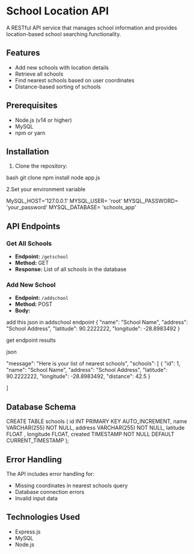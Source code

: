 # School Location API

A RESTful API service that manages school information and provides location-based school searching functionality.

## Features

- Add new schools with location details
- Retrieve all schools
- Find nearest schools based on user coordinates
- Distance-based sorting of schools

## Prerequisites

- Node.js (v14 or higher)
- MySQL
- npm or yarn

## Installation

1. Clone the repository: 

bash
git clone <repository-url>
npm install
node app.js

2.Set your environment variable

MySQL_HOST='127.0.0.1'
MYSQL_USER= 'root'
MYSQL_PASSWORD= 'your_password'
MYSQL_DATABASE= 'schools_app'




## API Endpoints

### Get All Schools
- **Endpoint:** `/getschool`
- **Method:** GET
- **Response:** List of all schools in the database

### Add New School
- **Endpoint:** `/addschool`
- **Method:** POST
- **Body:**

add this json in addschool endpoint
{
"name": "School Name",
"address": "School Address",
"latitude": 90.2222222,
"longitude": -28.8983492
}

get endpoint results

json

"message": "Here is your list of nearest schools",
"schools": [
{
"id": 1,
"name": "School Name",
"address": "School Address",
"latitude": 90.2222222,
"longitude": -28.8983492,
"distance": 42.5
}

]

## Database Schema

CREATE TABLE schools (
id INT PRIMARY KEY AUTO_INCREMENT,
name VARCHAR(255) NOT NULL,
address VARCHAR(255) NOT NULL,
latitude FLOAT ,
longitude FLOAT,
created TIMESTAMP NOT NULL DEFAULT CURRENT_TIMESTAMP
);

## Error Handling

The API includes error handling for:
- Missing coordinates in nearest schools query
- Database connection errors
- Invalid input data

## Technologies Used

- Express.js
- MySQL
- Node.js

